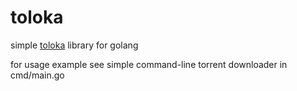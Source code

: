 # toloka

simple [toloka](https://toloka.to) library for golang

for usage example see simple command-line torrent downloader in cmd/main.go